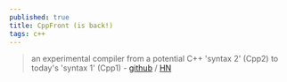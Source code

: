 ```yaml
---
published: true
title: CppFront (is back!)
tags: c++
---
```

> an experimental compiler from a potential C++ 'syntax 2' (Cpp2) to today's 'syntax 1' (Cpp1) - [github](https://github.com/hsutter/cppfront) / [HN](https://news.ycombinator.com/item?id=32877814)